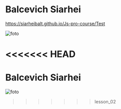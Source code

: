 # Balcevich Siarhei

https://siarheibalt.github.io/Js-pro-course/Test

![foto](https://user-images.githubusercontent.com/75533283/116124214-acf1d080-a6cc-11eb-8e38-96bd0fd038ce.jpg)


<<<<<<< HEAD
=======
# Balcevich Siarhei
![foto](https://user-images.githubusercontent.com/75533283/116124214-acf1d080-a6cc-11eb-8e38-96bd0fd038ce.jpg)
>>>>>>> lesson_02
